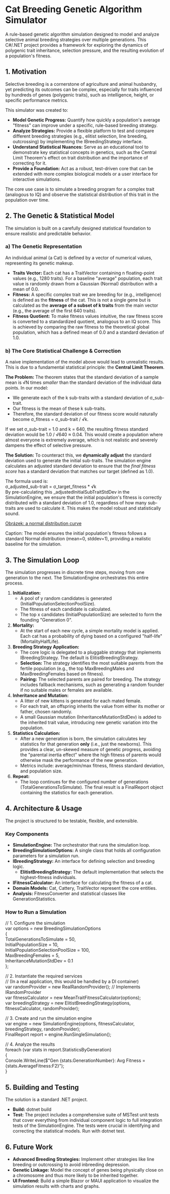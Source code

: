 # **Cat Breeding Genetic Algorithm Simulator**

A rule-based genetic algorithm simulation designed to model and analyze selective animal breeding strategies over multiple generations. This C\#/.NET project provides a framework for exploring the dynamics of polygenic trait inheritance, selection pressure, and the resulting evolution of a population's fitness.

## **1\. Motivation**

Selective breeding is a cornerstone of agriculture and animal husbandry, yet predicting its outcomes can be complex, especially for traits influenced by hundreds of genes (polygenic traits), such as intelligence, height, or specific performance metrics.

This simulator was created to:

* **Model Genetic Progress:** Quantify how quickly a population's average "fitness" can improve under a specific, rule-based breeding strategy.  
* **Analyze Strategies:** Provide a flexible platform to test and compare different breeding strategies (e.g., elitist selection, line breeding, outcrossing) by implementing the IBreedingStrategy interface.  
* **Understand Statistical Nuances:** Serve as an educational tool to demonstrate key statistical concepts in genetics, such as the Central Limit Theorem's effect on trait distribution and the importance of correcting for it.  
* **Provide a Foundation:** Act as a robust, test-driven core that can be extended with more complex biological models or a user interface for interactive simulations.

The core use case is to simulate a breeding program for a complex trait (analogous to IQ) and observe the statistical distribution of this trait in the population over time.

## **2\. The Genetic & Statistical Model**

The simulation is built on a carefully designed statistical foundation to ensure realistic and predictable behavior.

### **a) The Genetic Representation**

An individual animal (a Cat) is defined by a vector of numerical values, representing its genetic makeup.

* **Traits Vector:** Each cat has a TraitVector containing n floating-point values (e.g., 1280 traits). For a baseline "average" population, each trait value is randomly drawn from a Gaussian (Normal) distribution with a mean of 0.0.  
* **Fitness:** A specific complex trait we are breeding for (e.g., intelligence) is defined as the **fitness** of the cat. This is not a single gene but is calculated as the **average of a subset of k traits** from the main vector (e.g., the average of the first 640 traits).  
* **Fitness Quotient:** To make fitness values intuitive, the raw fitness score is converted to a standardized quotient, analogous to an IQ score. This is achieved by comparing the raw fitness to the theoretical global population, which has a defined mean of 0.0 and a standard deviation of 1.0.

### **b) The Core Statistical Challenge & Correction**

A naive implementation of the model above would lead to unrealistic results. This is due to a fundamental statistical principle: the **Central Limit Theorem**.

**The Problem:** The theorem states that the standard deviation of a sample mean is √N times *smaller* than the standard deviation of the individual data points. In our model:

* We generate each of the k sub-traits with a standard deviation of σ\_sub-trait.  
* Our fitness is the mean of these k sub-traits.  
* Therefore, the standard deviation of our fitness score would naturally become σ\_fitness \= σ\_sub-trait / √k.

If we set σ\_sub-trait \= 1.0 and k \= 640, the resulting fitness standard deviation would be 1.0 / √640 ≈ 0.04. This would create a population where almost everyone is extremely average, which is not realistic and severely dampens the effect of selective pressure.

**The Solution:** To counteract this, we **dynamically adjust** the standard deviation used to generate the initial sub-traits. The simulation engine calculates an adjusted standard deviation to ensure that the *final fitness score* has a standard deviation that matches our target (defined as 1.0).

The formula used is:  
σ\_adjusted\_sub-trait \= σ\_target\_fitness \* √k  
By pre-calculating this \_adjustedInitialSubTraitStdDev in the SimulationEngine, we ensure that the initial population's fitness is correctly distributed with a standard deviation of 1.0, regardless of how many sub-traits are used to calculate it. This makes the model robust and statistically sound.

[Obrázek: a normal distribution curve](https://encrypted-tbn0.gstatic.com/licensed-image?q=tbn:ANd9GcRjruak2iS-JVfEVJOoxWAnWi-vleydSU1hUwuFddjTBMqpvZ_NnFJYcFw82fod0nIsEdjmp-lBv6sPjwyB0lHDkEAHjHI-TUI-ftngysS4XOnFDS4)

Caption: The model ensures the initial population's fitness follows a standard Normal distribution (mean=0, stddev=1), providing a realistic baseline for the simulation.

## **3\. The Simulation Loop**

The simulation progresses in discrete time steps, moving from one generation to the next. The SimulationEngine orchestrates this entire process.

1. **Initialization:**  
   * A pool of y random candidates is generated (InitialPopulationSelectionPoolSize).  
   * The fitness of each candidate is calculated.  
   * The top x candidates (InitialPopulationSize) are selected to form the founding "Generation 0".  
2. **Mortality:**  
   * At the start of each new cycle, a simple mortality model is applied. Each cat has a probability of dying based on a configured "half-life" (MortalityHalfLife).  
3. **Breeding Strategy Application:**  
   * The core logic is delegated to a pluggable strategy that implements IBreedingStrategy. The default is ElitistBreedingStrategy.  
   * **Selection:** The strategy identifies the most suitable parents from the fertile population (e.g., the top MaxBreedingMales and MaxBreedingFemales based on fitness).  
   * **Pairing:** The selected parents are paired for breeding. The strategy includes fallback mechanisms, such as generating a random founder if no suitable males or females are available.  
4. **Inheritance and Mutation:**  
   * A litter of new kittens is generated for each mated female.  
   * For each trait, an offspring inherits the value from either its mother or father, chosen randomly.  
   * A small Gaussian mutation (InheritanceMutationStdDev) is added to the inherited trait value, introducing new genetic variation into the population.  
5. **Statistics Calculation:**  
   * After a new generation is born, the simulation calculates key statistics for that generation **only** (i.e., just the newborns). This provides a clear, un-skewed measure of genetic progress, avoiding the "parental inertia effect" where the high fitness of parents would otherwise mask the performance of the new generation.  
   * Metrics include: average/min/max fitness, fitness standard deviation, and population size.  
6. **Repeat:**  
   * The loop continues for the configured number of generations (TotalGenerationsToSimulate). The final result is a FinalReport object containing the statistics for each generation.

## **4\. Architecture & Usage**

The project is structured to be testable, flexible, and extensible.

### **Key Components**

* **SimulationEngine:** The orchestrator that runs the simulation loop.  
* **BreedingSimulationOptions:** A single class that holds all configuration parameters for a simulation run.  
* **IBreedingStrategy:** An interface for defining selection and breeding logic.  
  * **ElitistBreedingStrategy:** The default implementation that selects the highest-fitness individuals.  
* **IFitnessCalculator:** An interface for calculating the fitness of a cat.  
* **Domain Models:** Cat, Cattery, TraitVector represent the core entities.  
* **Analysis:** FitnessConverter and statistical classes like GenerationStatistics.

### **How to Run a Simulation**

// 1\. Configure the simulation  
var options \= new BreedingSimulationOptions  
{  
    TotalGenerationsToSimulate \= 50,  
    InitialPopulationSize \= 10,  
    InitialPopulationSelectionPoolSize \= 100,  
    MaxBreedingFemales \= 5,  
    InheritanceMutationStdDev \= 0.1  
};

// 2\. Instantiate the required services  
// (In a real application, this would be handled by a DI container)  
var randomProvider \= new RealRandomProvider(); // Implements IRandomProvider  
var fitnessCalculator \= new MeanTraitFitnessCalculator(options);  
var breedingStrategy \= new ElitistBreedingStrategy(options, fitnessCalculator, randomProvider);

// 3\. Create and run the simulation engine  
var engine \= new SimulationEngine(options, fitnessCalculator, breedingStrategy, randomProvider);  
FinalReport report \= engine.RunSingleSimulation();

// 4\. Analyze the results  
foreach (var stats in report.StatisticsByGeneration)  
{  
    Console.WriteLine($"Gen {stats.GenerationNumber}: Avg Fitness \= {stats.AverageFitness:F2}");  
}

## **5\. Building and Testing**

The solution is a standard .NET project.

* **Build:** dotnet build  
* **Test:** The project includes a comprehensive suite of MSTest unit tests that cover everything from individual component logic to full integration tests of the SimulationEngine. The tests were crucial in identifying and correcting the statistical models. Run with dotnet test.

## **6\. Future Work**

* **Advanced Breeding Strategies:** Implement other strategies like line breeding or outcrossing to avoid inbreeding depression.  
* **Genetic Linkage:** Model the concept of genes being physically close on a chromosome and thus more likely to be inherited together.  
* **UI Frontend:** Build a simple Blazor or MAUI application to visualize the simulation results with charts and graphs.
